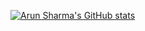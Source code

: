 <!--
**Dr-N00B/Dr-N00B** is a ✨ _special_ ✨ repository because its `README.md` (this file) appears on your GitHub profile.

Here are some ideas to get you started:

- 🔭 I’m currently working on ...
- 🌱 I’m currently learning ...
- 👯 I’m looking to collaborate on ...
- 🤔 I’m looking for help with ...
- 💬 Ask me about ...
- 📫 How to reach me: ...
- 😄 Pronouns: ...
- ⚡ Fun fact: ...
-->

[![Arun Sharma's GitHub stats](https://github-readme-stats.vercel.app/api?username=Dr-N00B&show_icons=true&theme=ambient_gradient)](https://github.com/Dr-N00B/github-readme-stats)
